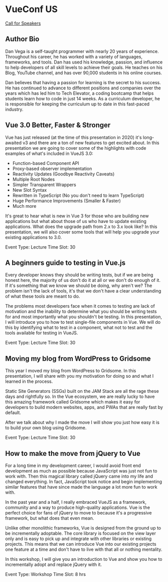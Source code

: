 # VueConf US

[Call for Speakers](http://vueconf.us/call-for-papers/)

## Author Bio

Dan Vega is a self-taught programmer with nearly 20 years of experience. Throughout his career, he has worked with a variety of languages, frameworks, and tools. Dan has used his knowledge, passion, and influence to help developers of all skill levels to achieve their goals. He teaches on his Blog, YouTube channel, and has over 90,000 students in his online courses.

Dan believes that having a passion for learning is the secret to his success. He has continued to advance to different positions and companies over the years which has led him to Tech Elevator, a coding bootcamp that helps students learn how to code in just 14 weeks. As a curriculum developer, he is responsible for keeping the curriculum up to date in this fast-paced industry.


## Vue 3.0 Better, Faster & Stronger

Vue has just released (at the time of this presentation in 2020) it's long-awaited v3 and there are a ton of new features to get excited about. In this presentation we are going to cover some of the highlights with code examples of what's included in VueJS 3.0:

- Function-based Component API
- Proxy-based observer implementation
- Reactivity Updates (Goodbye Reactivity Caveats)
- Multiple Root Nodes
- Simpler Transparent Wrappers
- New Slot Syntax
- Rewritten in TypeScript (No you don't need to learn TypeScript)
- Huge Performance Improvements (Smaller & Faster)
- Much more

It's great to hear what is new in Vue 3 for those who are building new applications but what about those of us who have to update existing applications. What does the upgrade path from 2.x to 3.x look like? In this presentation, we will also cover some tools that will help you upgrade your existing applications to 3.0.

Event Type: Lecture
Time Slot: 30

## A beginners guide to testing in Vue.js

Every developer knows they should be writing tests, but if we are being honest here, the majority of us don't do it at all or we don't do enough of it. If it's something that we know we should be doing, why aren't we? The problem isn't the lack of tools, it's that we don't have a clear understanding of what these tools are meant to do.

The problems most developers face when it comes to testing are lack of motivation and the inability to determine what you should be writing tests for and most importantly what you shouldn't be testing. In this presentation, I will introduce you to how to test single-file components in Vue. We will do this by identifying what to test in a component, what not to test and the tools available for testing in VueJS.

Event Type: Lecture
Time Slot: 30

## Moving my blog from WordPress to Gridsome

This year I moved my blog from WordPress to Gridsome. In this presentation, I will share with you my motivation for doing so and what I learned in the process.

Static Site Generators (SSGs) built on the JAM Stack are all the rage these days and rightfully so. In the Vue ecosystem, we are really lucky to have this amazing framework called Gridsome which makes it easy for developers to build modern websites, apps, and PWAs that are really fast by default.

After we talk about why I made the move I will show you just how easy it is to build your own blog using Gridsome.

Event Type: Lecture
Time Slot: 30

## How to make the move from jQuery to Vue

For a long time in my development career, I would avoid front end development as much as possible because JavaScript was just not fun to work with. Then this magical library called jQuery came into my life and changed everything. In fact, JavaScript took notice and begin implementing similar features that have since made the language a lot more fun to work with.

In the past year and a half, I really embraced VueJS as a framework, community and a way to produce high-quality applications. Vue is the perfect choice for fans of jQuery to move to because it's a progressive framework, but what does that even mean.

Unlike other monolithic frameworks, Vue is designed from the ground up to be incrementally adoptable. The core library is focused on the view layer only and is easy to pick up and integrate with other libraries or existing projects. This means that we can introduce Vue into our existing projects one feature at a time and don't have to live with that all or nothing mentality.

In this workshop, I will give you an introduction to Vue and show you how to incrementally adopt and replace jQuery with it.

Event Type: Workshop
Time Slot: 8 hrs


